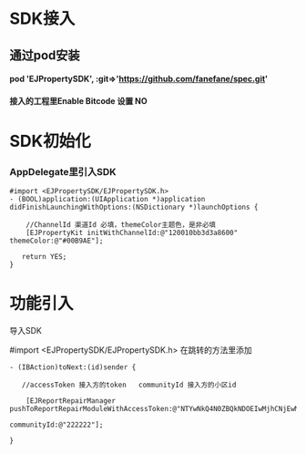 # SDK接入
 ## 通过pod安装
 #### pod 'EJPropertySDK', :git=>'https://github.com/fanefane/spec.git'
 #### 接入的工程里Enable Bitcode 设置 NO
# SDK初始化
 ### AppDelegate里引入SDK 
 ```
 #import <EJPropertySDK/EJPropertySDK.h>
 - (BOOL)application:(UIApplication *)application didFinishLaunchingWithOptions:(NSDictionary *)launchOptions {
 
     //ChannelId 渠道Id 必填，themeColor主题色，是非必填 
     [EJPropertyKit initWithChannelId:@"120010bb3d3a8600" themeColor:@"#00B9AE"];
     
    return YES;
}
```
# 功能引入
导入SDK <br/>

#import <EJPropertySDK/EJPropertySDK.h>
在跳转的方法里添加
```
- (IBAction)toNext:(id)sender {

   //accessToken 接入方的token   communityId 接入方的小区id
   
    [EJReportRepairManager pushToReportRepairModuleWithAccessToken:@"NTYwNkQ4N0ZBQkNDOEIwMjhCNjEwMUI5OUQ0RjAzQUJCNkI2MDY2RTZCMDQxN0ZCRUVDNzYyRTI3Q0ZENUVGQg==" 
                                                       communityId:@"222222"];

}
```
